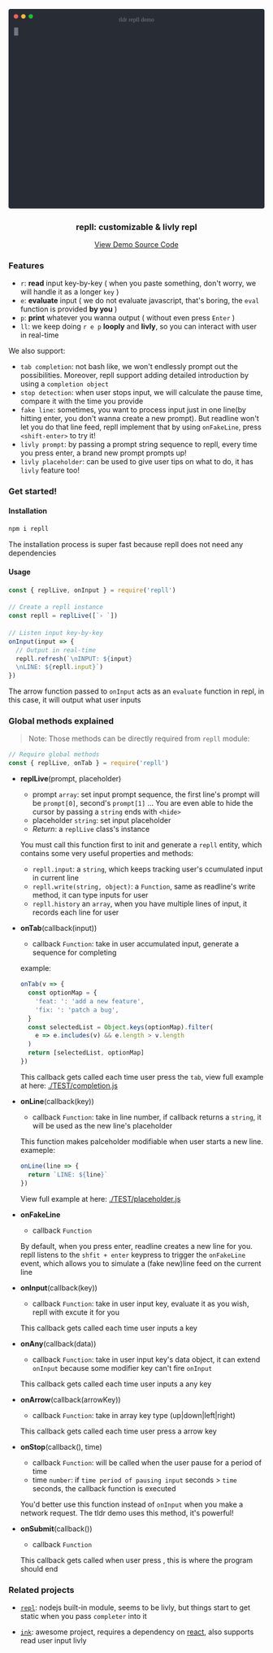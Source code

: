 <p align="center">
  <a href="https://github.com/beetcb/repll">
    <img src="assets/demo.svg" alt="demo" width="600">
  </a>
  <h3 align="center">repll: customizable & livly repl</h3>
  <p align="center">
    <a href="https://github.com/beetcb/repll/blob/master/TEST/tldr.js">View Demo Source Code</a>
  </p>
</p>

### Features

- `r`: **read** input key-by-key ( when you paste something, don't worry, we will handle it as a longer `key` )
- `e`: **evaluate** input ( we do not evaluate javascript, that's boring, the `eval` function is provided **by you** )
- `p`: **print** whatever you wanna output ( without even press `Enter` )
- `ll`: we keep doing `r e p` **looply** and **livly**, so you can interact with user in real-time

We also support:

- `tab completion`: not bash like, we won't endlessly prompt out the possibilities. Moreover, repll support adding detailed introduction by using a `completion object`
- `stop detection`: when user stops input, we will calculate the pause time, compare it with the time you provide
- `fake line`: sometimes, you want to process input just in one line(by hitting enter, you don't wanna create a new prompt). But readline won't let you do that line feed, repll implement that by using `onFakeLine`, press `<shift-enter>` to try it!
- `livly prompt`: by passing a prompt string sequence to repll, every time you press enter, a brand new prompt prompts up!
- `livly placeholder`: can be used to give user tips on what to do, it has `livly` feature too!

### Get started!

#### Installation

```bash
npm i repll
```

The installation process is super fast because repll does not need any dependencies

#### Usage

```js
const { replLive, onInput } = require('repll')

// Create a repll instance
const repll = replLive([`› `])

// Listen input key-by-key
onInput(input => {
  // Output in real-time
  repll.refresh(`\nINPUT: ${input}
  \nLINE: ${repll.input}`)
})
```

The arrow function passed to `onInput` acts as an `evaluate` function in repl, in this case, it will output what user inputs

### Global methods explained

> Note: Those methods can be directly required from `repll` module:

```js
// Require global methods
const { replLive, onTab } = require('repll')
```

- **replLive**(prompt, placeholder)

  - prompt `array`: set input prompt sequence, the first line's prompt will be `prompt[0]`, second's `prompt[1]` ... You are even able to hide the cursor by passing a `string` ends with `<hide>`
  - placeholder `string`: set input placeholder
  - _Return_: a `replLive` class's instance

  You must call this function first to init and generate a `repll` entity, which contains some very useful properties and methods:

  - `repll.input`: a `string`, which keeps tracking user's ccumulated input in current line
  - `repll.write(string, object)`: a `Function`, same as readline's write method, it can type inputs for user
  - `repll.history` an `array`, when you have multiple lines of input, it records each line for user

- **onTab**(callback(input))

  - callback `Function`: take in user accumulated input, generate a sequence for completing

  example:

  ```js
  onTab(v => {
    const optionMap = {
      'feat: ': 'add a new feature',
      'fix: ': 'patch a bug',
    }
    const selectedList = Object.keys(optionMap).filter(
      e => e.includes(v) && e.length > v.length
    )
    return [selectedList, optionMap]
  })
  ```

  This callback gets called each time user press the `tab`, view full example at here: [./TEST/completion.js](./TEST/completion.js)

- **onLine**(callback(key))

  - callback `Function`: take in line number, if callback returns a `string`, it will be used as the new line's placeholder

  This function makes palceholder modifiable when user starts a new line.
  exameple:

  ```js
  onLine(line => {
    return `LINE: ${line}`
  })
  ```

  View full example at here: [./TEST/placeholder.js](./TEST/placeholder.js)

- **onFakeLine**

  - callback `Function`

  By default, when you press enter, readline creates a new line for you.
  repll listens to the `shfit + enter` keypress to trigger the `onFakeLine` event, which allows you to simulate a (fake new)line feed on the current line

- **onInput**(callback(key))

  - callback `Function`: take in user input key, evaluate it as you wish, repll with excute it for you

  This callback gets called each time user inputs a key

- **onAny**(callback(data))

  - callback `Function`: take in user input key's data object, it can extend `onInput` because some modifier key can't fire `onInput`

  This callback gets called each time user inputs a any key

- **onArrow**(callback(arrowKey))

  - callback `Function`: take in array key type (up|down|left|right)

  This callback gets called each time user press a arrow key

- **onStop**(callback(), time)

  - callback `Function`: will be called when the user pause for a period of time
  - time `number`: if `time period of pausing input` seconds > `time` seconds, the callback function is executed

  You'd better use this function instead of `onInput` when you make a network request.
  The tldr demo uses this method, it's powerful!

- **onSubmit**(callback())

  - callback `Function`

  This callback gets called when user press <ctrl-s>, this is where the program should end

### Related projects

- [`repl`](https://nodejs.org/dist/latest-v15.x/docs/api/repl.html): nodejs built-in module, seems to be livly, but things start to get static when you pass `completer` into it

- [`ink`](https://github.com/vadimdemedes/ink): awesome project, requires a dependency on [react](https://github.com/facebook/react), also supports read user input livly
